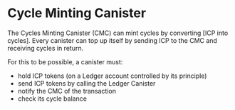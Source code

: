 # Cycle Minting Canister
The Cycles Minting Canister (CMC) can mint cycles by converting [ICP into cycles]. Every canister can top up itself by sending ICP to the CMC and receiving cycles in return.

For this to be possible, a canister must:
- hold ICP tokens (on a Ledger account controlled by its principle)
- send ICP tokens by calling the Ledger Canister
- notify the CMC of the transaction
- check its cycle balance

<!-- | On this page                                       | Files                    |
| -------------------------------------------------- | ------------------------ |
| [Official full Candid Interface File](https://github.com/dfinity/ic/blob/master/rs/nns/cmc/cmc.did)            | [cmc.did](_mo/cycle-minting/cmc.did)                 |
|                                                    |                          |
| [Subset of Interface in Motoko](#cmc-interface) | [cmc-interface.mo](_mo/cycle-minting/cycle-minting-interface.mo)        |
| [Importing](#import)                               | [cycle-minting-import.mo](_mo/cycle-minting/cycle-minting-import.mo)           |
| [Cycle Minting Test](#cycle-minting-test)         | [cycle-minting-public-functions.mo](_mo/cycle-minting/cycle-minting-test.mo) |

## CMC Interface

This is a subset of the interface as a [Motoko module](/common-programming-concepts/modules.html). It only includes the `notify_top_up` public function. It is available as [cmc-interface.mo](_mo/cycle-minting/cycle-minting-interface.mo)

### Types

- `BlockIndex`
- `Cycles`
- `NotifyError`
- `NotifyTopUpArg`
- `NotifyTopUpResult`

### Cycle Minting Test

- [`notify_top_up`](#notify_top_up)

```motoko
{{#include _mo/cycle-minting/cycle-minting-interface.mo}}
```

## Import

We import the ICP ledger canister by importing the interface file and declaring an actor by principle `ryjl3-tyaaa-aaaaa-aaaba-cai` and type it as the `Self` type (which is declared in the interface).

```motoko
{{#include _mo/cycle-minting/cycle-minting-import.mo}}
```

We can now reference the icp ledger canister as `icp`.

## Public functions

### notify_top_up

```motoko
notify_top_up : shared NotifyTopUpArg -> async NotifyTopUpResult;
```

#### Example

```motoko
{{#include _mo/cycle-minting/cycle-minting-public-functions.mo:notify_top_up}}
``` -->

